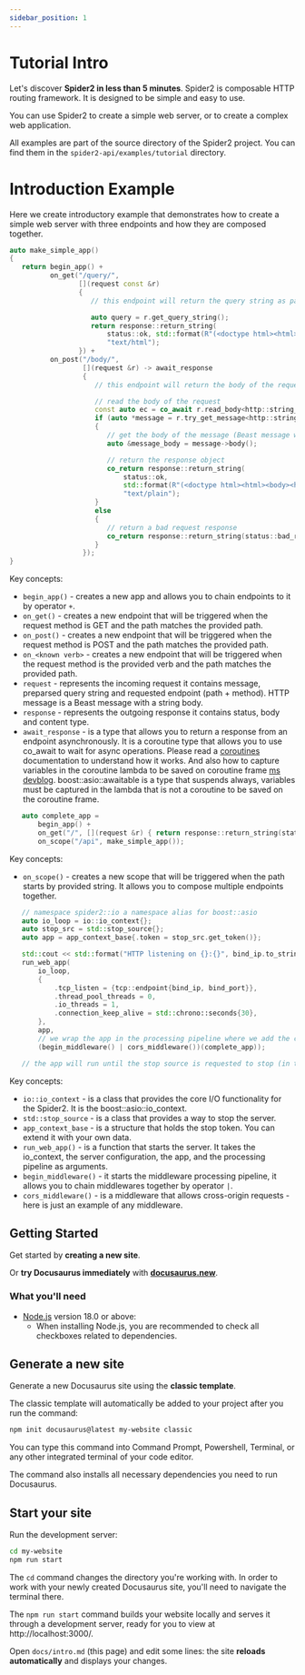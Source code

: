 ```yaml
---
sidebar_position: 1
---
```


# Tutorial Intro

Let's discover **Spider2 in less than 5 minutes**. 
Spider2 is composable HTTP routing framework. It is designed to be simple and easy to use.

You can use Spider2 to create a simple web server, or to create a complex web application.

All examples are part of the source directory of the Spider2 project. You can find them in the `spider2-api/examples/tutorial` directory.

# Introduction Example
Here we create introductory example that demonstrates how to create a simple web server with three endpoints and how they are composed together.
```cpp title="intro.cpp - 1st let's create simple app"
auto make_simple_app()
{
   return begin_app() +
          on_get("/query/",
                 [](request const &r)
                 {
                    // this endpoint will return the query string as part of its response

                    auto query = r.get_query_string();
                    return response::return_string(
                        status::ok, std::format(R"(<doctype html><html><body><h1>Query: {}</h1></body></html>)", query),
                        "text/html");
                 }) +
          on_post("/body/",
                  [](request &r) -> await_response
                  {
                     // this endpoint will return the body of the request as part of its response

                     // read the body of the request
                     const auto ec = co_await r.read_body<http::string_body>();
                     if (auto *message = r.try_get_message<http::string_body>(); !ec && message != nullptr)
                     {
                        // get the body of the message (Beast message with string_body)
                        auto &message_body = message->body();

                        // return the response object
                        co_return response::return_string(
                            status::ok,
                            std::format(R"(<doctype html><html><body><h1>Body: {}</h1></body></html>)", message_body),
                            "text/plain");
                     }
                     else
                     {
                        // return a bad request response
                        co_return response::return_string(status::bad_request, "Failed to read body", "text/plain");
                     }
                  });
}

```

Key concepts:
- `begin_app()` - creates a new app and allows you to chain endpoints to it by operator `+`.
- `on_get()` - creates a new endpoint that will be triggered when the request method is GET and the path matches the provided path.
- `on_post()` - creates a new endpoint that will be triggered when the request method is POST and the path matches the provided path.
- `on_<known verb>` - creates a new endpoint that will be triggered when the request method is the provided verb and the path matches the provided path.
- `request` - represents the incoming request it contains message, preparsed query string and requested endpoint (path + method). HTTP message is a Beast message with a string body.
- `response` - represents the outgoing response it contains status, body and content type.
- `await_response` - is a type that allows you to return a response from an endpoint asynchronously. It is a coroutine type that allows you to use co_await to wait for async operations. 
Please read a [coroutines](https://en.cppreference.com/w/cpp/language/coroutines) documentation to understand how it works. And also how to capture variables in the coroutine lambda to be saved on coroutine frame [ms devblog](https://devblogs.microsoft.com/oldnewthing/20211103-00/?p=105870).
boost::asio::awaitable is a type that suspends always, variables must be captured in the lambda that is not a coroutine to be saved on the coroutine frame.


```cpp title="intro.cpp - 2st let's compose it together with the other endpoint"
   auto complete_app =
       begin_app() +
       on_get("/", [](request &r) { return response::return_string(status::ok, "Hello, World!", "text/plain"); }) +
       on_scope("/api", make_simple_app());
```
Key concepts:
- `on_scope()` - creates a new scope that will be triggered when the path starts by provided string. It allows you to compose multiple endpoints together.

```cpp title="intro.cpp - 3st let's run the server with the composed app"
   // namespace spider2::io a namespace alias for boost::asio
   auto io_loop = io::io_context{};
   auto stop_src = std::stop_source{};
   auto app = app_context_base{.token = stop_src.get_token()};

   std::cout << std::format("HTTP listening on {}:{}", bind_ip.to_string(), bind_port) << std::endl;
   run_web_app(
       io_loop,
       {
           .tcp_listen = {tcp::endpoint{bind_ip, bind_port}},
           .thread_pool_threads = 0,
           .io_threads = 1,
           .connection_keep_alive = std::chrono::seconds{30},
       },
       app,
       // we wrap the app in the processing pipeline where we add the cors middleware to allow cross origin requests
       (begin_middleware() | cors_middleware())(complete_app));

   // the app will run until the stop source is requested to stop (in this case that is forever)
```
Key concepts:
- `io::io_context` - is a class that provides the core I/O functionality for the Spider2. It is the boost::asio::io_context.
- `std::stop_source` - is a class that provides a way to stop the server.
- `app_context_base` - is a structure that holds the stop token. You can extend it with your own data.
- `run_web_app()` - is a function that starts the server. It takes the io_context, the server configuration, the app, and the processing pipeline as arguments.
- `begin_middleware()` - it starts the middleware processing pipeline, it allows you to chain middlewares together by operator `|`.
- `cors_middleware()` - is a middleware that allows cross-origin requests - here is just an example of any middleware.

## Getting Started

Get started by **creating a new site**.

Or **try Docusaurus immediately** with **[docusaurus.new](https://docusaurus.new)**.

### What you'll need

- [Node.js](https://nodejs.org/en/download/) version 18.0 or above:
  - When installing Node.js, you are recommended to check all checkboxes related to dependencies.

## Generate a new site

Generate a new Docusaurus site using the **classic template**.

The classic template will automatically be added to your project after you run the command:

```bash
npm init docusaurus@latest my-website classic
```

You can type this command into Command Prompt, Powershell, Terminal, or any other integrated terminal of your code editor.

The command also installs all necessary dependencies you need to run Docusaurus.

## Start your site

Run the development server:

```bash
cd my-website
npm run start
```

The `cd` command changes the directory you're working with. In order to work with your newly created Docusaurus site, you'll need to navigate the terminal there.

The `npm run start` command builds your website locally and serves it through a development server, ready for you to view at http://localhost:3000/.

Open `docs/intro.md` (this page) and edit some lines: the site **reloads automatically** and displays your changes.
